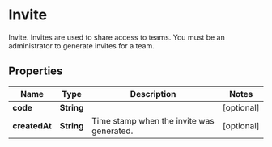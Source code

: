 

# Invite

Invite. Invites are used to share access to teams. You must be an administrator to generate invites for a team.

## Properties

Name | Type | Description | Notes
------------ | ------------- | ------------- | -------------
**code** | **String** |  |  [optional]
**createdAt** | **String** | Time stamp when the invite was generated. |  [optional]



